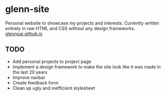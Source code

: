 # glenn-site

Personal website to showcase my projects and interests. Currently written entirely in raw HTML and CSS without any design frameworks. 
[glennpai.github.io](glennpai.github.io)

## TODO

- Add personal projects to project page
- Implement a design framework to make the site look like it was made in the last 20 years
- Improve navbar
- Create feedback form
- Clean up ugly and inefficient stylesheet
